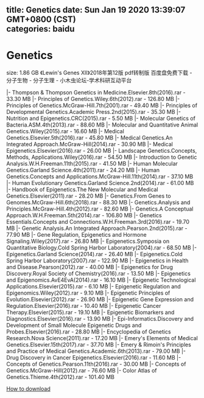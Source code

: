 
title: Genetics
date: Sun Jan 19 2020 13:39:07 GMT+0800 (CST)    
categories: baidu
---

# Genetics
size: 1.86 GB
 《Lewin's Genes XII》2018年第12版 pdf转制版 百度盘免费下载 - 分子生物 - 分子生理 - 小木虫论坛-学术科研互动平台
 
|- Thompson & Thompson Genetics in Medicine.Elsevier.8th(2016).rar - 33.30 MB
|- Principles of Genetics.Wiley.6th(2012).rar - 126.80 MB
|- Principles of Genetics.McGraw-Hill.7th(2001).rar - 49.40 MB
|- Principles of Developmental Genetics.Academic Press.2nd(2015).rar - 35.30 MB
|- Nutrition and Epigenetics.CRC(2015).rar - 5.50 MB
|- Molecular Genetics of Bacteria.ASM.4th(2013).rar - 88.60 MB
|- Molecular and Quantitative Animal Genetics.Wiley(2015).rar - 16.60 MB
|- Medical Genetics.Elsevier.5th(2016).rar - 45.80 MB
|- Medical Genetics.An Integrated Approach.McGraw-Hill(2014).rar - 30.90 MB
|- Medical Epigenetics.Elsevier(2016).rar - 26.00 MB
|- Landscape Genetics.Concepts, Methods, Applications.Wiley(2016).rar - 54.50 MB
|- Introduction to Genetic Analysis.W.H.Freeman.11th(2015).rar - 41.50 MB
|- Human Molecular Genetics.Garland Science.4th(2011).rar - 24.20 MB
|- Human Genetics.Concepts and Applications.McGraw-Hill.11th(2014).rar - 37.10 MB
|- Human Evolutionary Genetics.Garland Science.2nd(2014).rar - 61.00 MB
|- Handbook of Epigenetics.The New Molecular and Medical Genetics.Elsevier(2011).rar - 28.20 MB
|- Genetics.From Genes to Genomes.McGraw-Hill.6th(2018).rar - 88.30 MB
|- Genetics.Analysis and Principles.McGraw-Hill.4th(2012).rar - 82.60 MB
|- Genetics.A Conceptual Approach.W.H.Freeman.5th(2014).rar - 106.80 MB
|- Genetics Essentials.Concepts and Connections.W.H.Freeman.3rd(2016).rar - 19.70 MB
|- Genetic Analysis.An Integrated Approach.Pearson.2nd(2015).rar - 77.90 MB
|- Gene Regulation, Epigenetics and Hormone Signaling.Wiley(2017).rar - 26.80 MB
|- Epigenetics.Symposia on Quantitative Biology.Cold Spring Harbor Laboratory(2004).rar - 68.50 MB
|- Epigenetics.Garland Science(2014).rar - 26.40 MB
|- Epigenetics.Cold Spring Harbor Laboratory(2007).rar - 122.90 MB
|- Epigenetics in Health and Disease.Pearson(2012).rar - 40.00 MB
|- Epigenetics for Drug Discovery.Royal Society of Chemistry(2016).rar - 13.50 MB
|- Epigenetics and Epigenomics.AvE4EvA(2014).rar - 16.10 MB
|- Epigenetic Technological Applications.Elsevier(2015).rar - 6.10 MB
|- Epigenetic Regulation and Epigenomics.Wiley(2012).rar - 9.10 MB
|- Epigenetic Principles of Evolution.Elsevier(2012).rar - 26.90 MB
|- Epigenetic Gene Expression and Regulation.Elsevier(2016).rar - 10.40 MB
|- Epigenetic Cancer Therapy.Elsevier(2015).rar - 19.10 MB
|- Epigenetic Biomarkers and Diagnostics.Elsevier(2016).rar - 13.90 MB
|- Epi-Informatics.Discovery and Development of Small Molecule Epigenetic Drugs and Probes.Elsevier(2016).rar - 28.80 MB
|- Encyclopedia of Genetics Research.Nova Science(2011).rar - 17.20 MB
|- Emery's Elements of Medical Genetics.Elsevier.15th(2017).rar - 37.70 MB
|- Emery & Rimoin's Principles and Practice of Medical Genetics.Academic.6th(2013).rar - 79.00 MB
|- Drug Discovery in Cancer Epigenetics.Elsevier(2016).rar - 11.60 MB
|- Concepts of Genetics.Pearson.11th(2016).rar - 30.00 MB
|- Concepts of Genetics.McGraw-Hill(2012).rar - 76.60 MB
|- Color Atlas of Genetics.Thieme.4th(2012).rar - 101.40 MB

[How to download](https://bpcam.bemobtrk.com/go/2ceec3aa-1ca2-46d6-b9ff-aaa5c184517c?jno=1518)